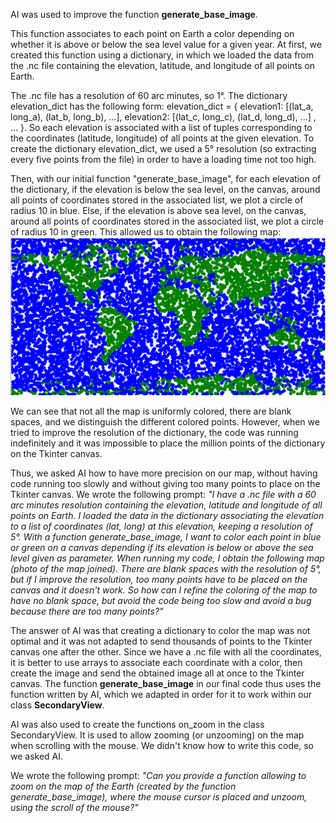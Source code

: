AI was used to improve the function **generate_base_image**.

This function associates to each point on Earth a color depending on whether it is above or below the sea level value for a given year. At first, we created this function using a dictionary, in which we loaded the data from the .nc file containing the elevation, latitude, and longitude of all points on Earth.

The .nc file has a resolution of 60 arc minutes, so 1°.
The dictionary elevation_dict has the following form:
elevation_dict = { elevation1: [(lat_a, long_a), (lat_b, long_b), ...], elevation2: [(lat_c, long_c), (lat_d, long_d), ...] , ... }.
So each elevation is associated with a list of tuples corresponding to the coordinates (latitude, longitude) of all points at the given elevation.
To create the dictionary elevation_dict, we used a 5° resolution (so extracting every five points from the file) in order to have a loading time not too high.

Then, with our initial function "generate_base_image", for each elevation of the dictionary, if the elevation is below the sea level, on the canvas, around all points of coordinates stored in the associated list, we plot a circle of radius 10 in blue. Else, if the elevation is above sea level, on the canvas, around all points of coordinates stored in the associated list, we plot a circle of radius 10 in green.
This allowed us to obtain the following map: ![initial map obtained](generate_base_imageV1.png)

We can see that not all the map is uniformly colored, there are blank spaces, and we distinguish the different colored points.
However, when we tried to improve the resolution of the dictionary, the code was running indefinitely and it was impossible to place the million points of the dictionary on the Tkinter canvas.

Thus, we asked AI how to have more precision on our map, without having code running too slowly and without giving too many points to place on the Tkinter canvas.
We wrote the following prompt: *"I have a .nc file with a 60 arc minutes resolution containing the elevation, latitude and longitude of all points on Earth. I loaded the data in the dictionary associating the elevation to a list of coordinates (lat, long) at this elevation, keeping a resolution of 5°. With a function generate_base_image, I want to color each point in blue or green on a canvas depending if its elevation is below or above the sea level given as parameter. When running my code, I obtain the following map (photo of the map joined). There are blank spaces with the resolution of 5°, but if I improve the resolution, too many points have to be placed on the canvas and it doesn't work. So how can I refine the coloring of the map to have no blank space, but avoid the code being too slow and avoid a bug because there are too many points?"*

The answer of AI was that creating a dictionary to color the map was not optimal and it was not adapted to send thousands of points to the Tkinter canvas one after the other. Since we have a .nc file with all the coordinates, it is better to use arrays to associate each coordinate with a color, then create the image and send the obtained image all at once to the Tkinter canvas. The function **generate_base_image** in our final code thus uses the function written by AI, which we adapted in order for it to work within our class **SecondaryView**.


AI was also used to create the functions on_zoom in the class SecondaryView.
It is used to allow zooming (or unzooming) on the map when scrolling with the mouse. We didn't know how to write this code, so we asked AI.

We wrote the following prompt:
*"Can you provide a function allowing to zoom on the map of the Earth (created by the function generate_base_image), where the mouse cursor is placed and unzoom, using the scroll of the mouse?"*





